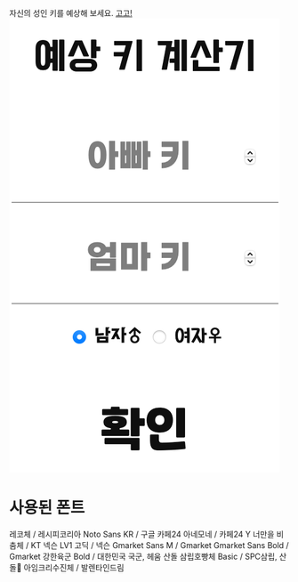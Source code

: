 자신의 성인 키를 예상해 보세요.
<a href="https://키.ml">고고!</a>
<br>
<img src="/demo_img.png">
<br>
# 사용된 폰트
레코체 / 레시피코리아
Noto Sans KR / 구글
카페24 아네모네 / 카페24
Y 너만을 비춤체 / KT
넥슨 LV1 고딕 / 넥슨
Gmarket Sans M / Gmarket
Gmarket Sans Bold / Gmarket
강한육군 Bold / 대한민국 국군, 헤움
산돌 삼립호빵체 Basic / SPC삼립, 산돌
아임크리수진체 / 발렌타인드림
